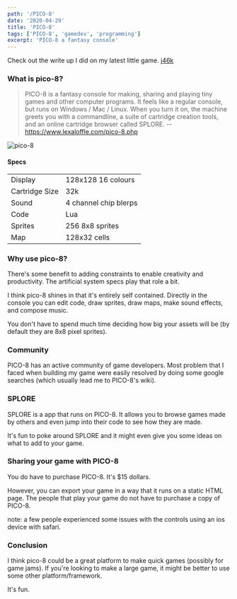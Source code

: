 ```yaml
---
path: '/PICO-8'
date: '2020-04-29'
title: 'PICO-8'
tags: ['PICO-8', 'gamedev', 'programming']
excerpt: 'PICO-8 a fantasy console'
---
```


Check out the write up I did on my latest little game.
[j46k](/project-blog/J46k/)

### What is pico-8?
> PICO-8 is a fantasy console for making, sharing and playing tiny games and other computer programs. It feels like a regular console, but runs on Windows / Mac / Linux. When you turn it on, the machine greets you with a commandline, a suite of cartridge creation tools, and an online cartridge browser called SPLORE. 
-- https://www.lexaloffle.com/pico-8.php

![pico-8](https://www.lexaloffle.com/gfx/jelpi_demo.gif)

#### Specs

|||
|---------|--------------------|
| Display | 128x128 16 colours |
| Cartridge Size | 32k |
| Sound | 4 channel chip blerps |
| Code | Lua |
| Sprites | 256 8x8 sprites |
| Map | 128x32 cells |

### Why use pico-8?
There's some benefit to adding constraints to enable creativity and productivity.  The artificial system specs play that role a bit.

I think pico-8 shines in that it's entirely self contained.  Directly in the console you can edit code, draw sprites, draw maps, make sound effects, and compose music.  

You don't have to spend much time deciding how big your assets will be (by default they are 8x8 pixel sprites).

### Community
PICO-8 has an active community of game developers.  Most problem that I faced when building my game were easily resolved by doing some google searches (which usually lead me to PICO-8's wiki).

### SPLORE
SPLORE is a app that runs on PICO-8.  It allows you to browse games made by others and even jump into their code to see how they are made.

It's fun to poke around SPLORE and it might even give you some ideas on what to add to your game.

### Sharing your game with PICO-8
You do have to purchase PICO-8.  It's $15 dollars.

However, you can export your game in a way that it runs on a static HTML page.  The people that play your game do not have to purchase a copy of PICO-8.

note: a few people experienced some issues with the controls using an ios device with safari.

### Conclusion
I think pico-8 could be a great platform to make quick games (possibly for game jams).  If you're looking to make a large game, it might be better to use some other platform/framework.

It's fun.